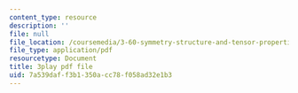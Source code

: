 ```yaml
---
content_type: resource
description: ''
file: null
file_location: /coursemedia/3-60-symmetry-structure-and-tensor-properties-of-materials-fall-2005/7a539daff3b1350acc78f058ad32e1b3_APv1uyLL6ok.pdf
file_type: application/pdf
resourcetype: Document
title: 3play pdf file
uid: 7a539daf-f3b1-350a-cc78-f058ad32e1b3
---
```


